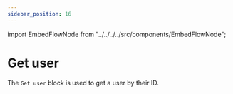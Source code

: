 ```yaml
---
sidebar_position: 16
---
```


import EmbedFlowNode from "../../../../src/components/EmbedFlowNode";

# Get user

The `Get user` block is used to get a user by their ID.

<EmbedFlowNode type="action_user_get" />
